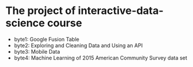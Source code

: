 # The project of interactive-data-science course

* byte1: Google Fusion Table
* byte2: Exploring and Cleaning Data and Using an API
* byte3: Mobile Data
* byte4: Machine Learning of 2015 American Community Survey data set
